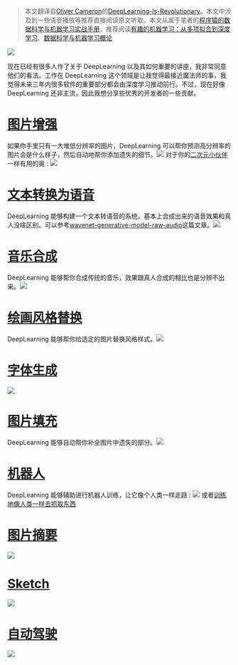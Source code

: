 

> 本文翻译自[Oliver Cameron](https://medium.com/@olivercameron?source=post_header_lockup)的[DeepLearning-Is-Revolutionary](https://medium.com/@olivercameron/deep-learning-is-revolutionary-d0f3667bafa0#.g4c7xvd6r)。本文中涉及到一些语音播放等推荐直接阅读原文听取。本文从属于笔者的[程序猿的数据科学与机器学习实战手册](https://github.com/wx-chevalier/DataScience-And-MachineLearning-Handbook-For-Coders)，推荐阅读[有趣的机器学习：从多项拟合到深度学习](https://github.com/wx-chevalier/DataScience-And-MachineLearning-Handbook-For-Coders/blob/master/machinelearning-is-fun-for-anyone-curious-about-ml.md)、[数据科学与机器学习概论](https://github.com/wx-chevalier/DataScience-And-MachineLearning-Handbook-For-Coders/blob/master/datascience-machinelearning.md)

![](https://coding.net/u/hoteam/p/Cache/git/raw/master/2016/11/1/1-gVvI3V9QZNYFpcaEjKU7-A.gif)

现在已经有很多人作了关于 DeepLearning 以及其如何重要的讲座，我非常同意他们的看法。工作在 DeepLearning 这个领域是让我觉得最接近魔法师的事，我觉得未来三年内很多软件的重要部分都会由深度学习推动前行。不过，现在好像 DeepLearning 还非主流，因此我想分享些优秀的开发者的一些贡献。

# [图片增强](https://github.com/alexjc/neural-enhance)

如果你手里只有一大堆低分辨率的图片，DeepLearning 可以帮你预测高分辨率的图片会是什么样子，然后自动地帮你添加遗失的细节。![](https://coding.net/u/hoteam/p/Cache/git/raw/master/2016/11/1/QQ20161105-0.png) 对于你的[二次元小伙伴](https://github.com/nagadomi/waifu2x)一样有用的奥 : ![](https://coding.net/u/hoteam/p/Cache/git/raw/master/2016/11/1/1-Gkg7yPVtjkF0wOPIWZtxBQ.png)

# [文本转换为语音](https://deepmind.com/blog/wavenet-generative-model-raw-audio/)

DeepLearning 能够构建一个文本转语音的系统，基本上合成出来的语音效果和真人没啥区别。可以参考[wavenet-generative-model-raw-audio](https://deepmind.com/blog/wavenet-generative-model-raw-audio)这篇文章。![](https://coding.net/u/hoteam/p/Cache/git/raw/master/2016/11/1/749BE442-C681-436A-BA0C-0653B51569AE.png)

# [音乐合成](https://deepmind.com/blog/wavenet-generative-model-raw-audio/)

DeepLearning 能够帮你合成传统的音乐，效果跟真人合成的相比也是分辨不出来。![](https://coding.net/u/hoteam/p/Cache/git/raw/master/2016/11/1/QQ20161105-0aa.png)

# [绘画风格替换](https://research.googleblog.com/2016/10/supercharging-style-transfer.html)

DeepLearning 能够帮你给选定的图片替换风格样式。![](https://coding.net/u/hoteam/p/Cache/git/raw/master/2016/11/1/1-WsAKFc_5-IJL0O7O0KIE0w.png)

# [字体生成](https://erikbern.com/2016/01/21/analyzing-50k-fonts-using-deep-neural-networks/)

![](https://coding.net/u/hoteam/p/Cache/git/raw/master/2016/11/1/1-HyG_V95simQdR8TuJIrgaw.gif)

# [图片填充](https://bamos.github.io/2016/08/09/deep-completion/)

DeepLearning 能够自动帮你补全图片中遗失的部分。![](https://coding.net/u/hoteam/p/Cache/git/raw/master/2016/11/1/1-wPaRi774o4z-9QTtDqvhxQ.gif)

# [机器人](https://blogs.nvidia.com/blog/2016/01/15/deep-learning-robot-walk/)

DeepLearning 能够辅助进行机器人训练，让它像个人类一样走路 : ![](https://coding.net/u/hoteam/p/Cache/git/raw/master/2016/11/1/1-ClcbwGyCCias_M-JNLkp7A.png) 或者[训练地像人类一样去抓取东西](https://research.googleblog.com/2016/03/deep-learning-for-robots-learning-from.html)

# [图片摘要](http://karpathy.github.io/2015/05/21/rnn-effectiveness/)

![](https://coding.net/u/hoteam/p/Cache/git/raw/master/2016/11/1/1-thSbyGo2JwWPyQIjAhAy7w.png)

# [Sketch](https://github.com/alexjc/neural-doodle)

![](https://coding.net/u/hoteam/p/Cache/git/raw/master/2016/11/1/1-DiIg3jMaC237O2GF4DyuYg.png)

# [自动驾驶](https://arxiv.org/abs/1604.07316)

![](https://coding.net/u/hoteam/p/Cache/git/raw/master/2016/11/1/jkjkloiui.gif)
